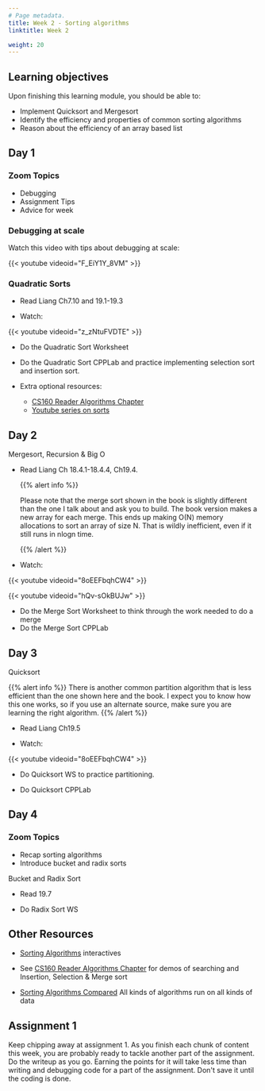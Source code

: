 ```yaml
---
# Page metadata.
title: Week 2 - Sorting algorithms
linktitle: Week 2

weight: 20
---
```


## Learning objectives

Upon finishing this learning module, you should be able to:

* Implement Quicksort and Mergesort
* Identify the efficiency and properties of common sorting algorithms
* Reason about the efficiency of an array based list

## Day 1

### Zoom Topics

* Debugging
* Assignment Tips
* Advice for week

### Debugging at scale

Watch this video with tips about debugging at scale:

{{< youtube videoid="F_EiY1Y_8VM"  >}}

### Quadratic Sorts

* Read Liang Ch7.10 and 19.1-19.3

* Watch:

{{< youtube videoid="z_zNtuFVDTE" >}}

* Do the Quadratic Sort Worksheet

* Do the Quadratic Sort CPPLab and practice implementing selection sort and insertion sort.

* Extra optional resources:
  * [CS160 Reader Algorithms Chapter](http://computerscience.chemeketa.edu/cs160Reader/Algorithms/index.html)
  * [Youtube series on sorts](https://www.youtube.com/playlist?list=PLJse9iV6Reqg-IffRqjxebaPg0zaPxWlt)

## Day 2

Mergesort, Recursion & Big O

* Read Liang Ch 18.4.1-18.4.4, Ch19.4.

  {{% alert info %}}

  Please note that the merge sort shown in the book is slightly different than the one I talk about and ask you to build. The book version makes a new array for each merge. This ends up making O(N) memory allocations to sort an array of size N. That is wildly inefficient, even if it still runs in nlogn time.

  {{% /alert %}}

* Watch:

{{< youtube videoid="8oEEFbqhCW4" >}}

{{< youtube videoid="hQv-sOkBUJw" >}}

* Do the Merge Sort Worksheet to think through the work needed to do a merge
* Do the Merge Sort CPPLab

## Day 3

Quicksort

{{% alert info %}}
There is another common partition algorithm that is less efficient than the one shown here and the book.
I expect you to know how this one works, so if you use an alternate source, make sure you are learning the
right algorithm.
{{% /alert %}}

* Read Liang Ch19.5

* Watch:

{{< youtube videoid="8oEEFbqhCW4" >}}

* Do Quicksort WS to practice partitioning.

* Do Quicksort CPPLab

## Day 4

### Zoom Topics

* Recap sorting algorithms
* Introduce bucket and radix sorts

Bucket and Radix Sort

* Read 19.7

* Do Radix Sort WS

## Other Resources

* [Sorting Algorithms](http://computerscience.chemeketa.edu/UCSFDataStructures/ComparisonSort.html)
interactives

* See [CS160 Reader Algorithms Chapter](http://computerscience.chemeketa.edu/cs160Reader/Algorithms/index.html)
for demos of searching and Insertion, Selection & Merge sort

* [Sorting Algorithms Compared](https://www.toptal.com/developers/sorting-algorithms)
All kinds of algorithms run on all kinds of data

## Assignment 1

Keep chipping away at assignment 1. As you finish each chunk of content this week, you are probably
ready to tackle another part of the assignment. Do the writeup as you go. Earning the points for
it will take less time than writing and debugging code for a part of the assignment. Don't save
it until the coding is done.